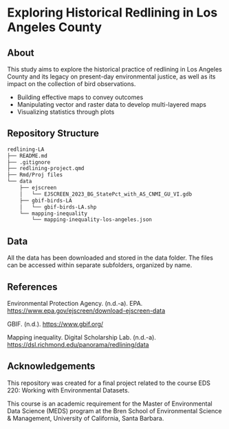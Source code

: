 # Exploring Historical Redlining in Los Angeles County

## About

This study aims to explore the historical practice of redlining in Los Angeles County and its legacy on present-day environmental justice, as well as its impact on the collection of bird observations.
- Building effective maps to convey outcomes   
- Manipulating vector and raster data to develop multi-layered maps 
- Visualizing statistics through plots

## Repository Structure

```bash
redlining-LA
├── README.md
├── .gitignore
├── redlining-project.qmd
├── Rmd/Proj files
└── data
    ├── ejscreen
    │   └── EJSCREEN_2023_BG_StatePct_with_AS_CNMI_GU_VI.gdb
    ├── gbif-birds-LA
    │   └── gbif-birds-LA.shp
    └── mapping-inequality
        └── mapping-inequality-los-angeles.json
```

## Data

All the data has been downloaded and stored in the data folder. The files can be accessed within separate subfolders, organized by name.

## References

Environmental Protection Agency. (n.d.-a). EPA. https://www.epa.gov/ejscreen/download-ejscreen-data 

GBIF. (n.d.). https://www.gbif.org/ 

Mapping inequality. Digital Scholarship Lab. (n.d.-a). https://dsl.richmond.edu/panorama/redlining/data 

## Acknowledgements

This repository was created for a final project related to the course EDS 220: Working with Environmental Datasets.

This course is an academic requirement for the Master of Environmental Data Science (MEDS) program at the Bren School of Environmental Science & Management, University of California, Santa Barbara.
